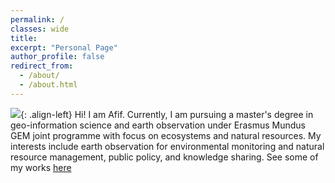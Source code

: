 ```yaml
---
permalink: /
classes: wide
title:
excerpt: "Personal Page"
author_profile: false
redirect_from:
  - /about/
  - /about.html
---
```

<!--
<img align="right" src="https://geografif.github.io/images/profile.png" alt="Photo" style="width: 210px; border-radius: 10px; padding: 8px 8px 8px 8px"/>-->
![](https://geografif.github.io/images/profile.png){: .align-left} Hi! I am Afif. Currently, I am pursuing a master's degree in geo-information science and earth observation under Erasmus Mundus GEM joint programme with focus on ecosystems and natural resources. My interests include earth observation for environmental monitoring and natural resource management, public policy, and knowledge sharing. See some of my works [here](https://geografif.github.io/portfolio)

